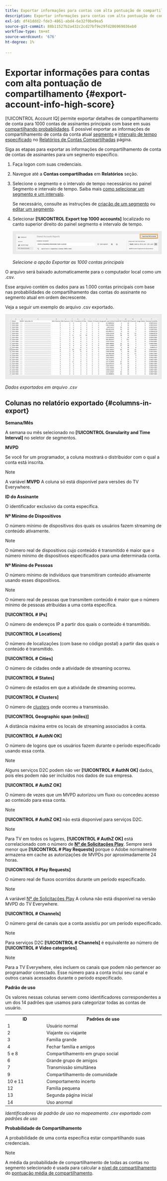 ```yaml
---
title: Exportar informações para contas com alta pontuação de compartilhamento
description: Exportar informações para contas com alta pontuação de compartilhamento.
exl-id: df41ddd2-fde3-4861-abd4-6e32f0be9ea5
source-git-commit: 88b11527b2a432c2cd27bf9e29fd286969036eb0
workflow-type: tm+mt
source-wordcount: '676'
ht-degree: 1%

---
```


# Exportar informações para contas com alta pontuação de compartilhamento {#export-account-info-high-score}

[!UICONTROL Account IQ] permite exportar detalhes de compartilhamento de conta para 1000 contas de assinantes principais com base em suas [compartilhando probabilidades](/help/accountiq/product-concepts.md#account-sharing-probability-def). É possível exportar as informações de compartilhamento de conta da conta atual [segmento](/help/accountiq/product-concepts.md#segment-def) e [intervalo de tempo especificado](/help/accountiq/product-concepts.md#time-interval-def) no [Relatórios de Contas Compartilhadas](/help/accountiq/shared-acc-reports.md) página.

Siga as etapas para exportar as informações de compartilhamento de conta de contas de assinantes para um segmento específico.

1. Faça logon com suas credenciais.
1. Navegue até a **Contas compartilhadas** em **Relatórios** seção.
1. Selecione o segmento e o intervalo de tempo necessários no painel Segmento e intervalo de tempo. Saiba mais [como selecionar um segmento e um intervalo](segments-timeinterval.md).

   Se necessário, consulte as instruções de [criação de um segmento](work-with-segments.md#create-new-segment) ou [editar um segmento](work-with-segments.md#edit-segment).

1. Selecionar **[!UICONTROL Export top 1000 accounts]** localizado no canto superior direito do painel segmento e intervalo de tempo.

   ![Exportar as 1000 contas principais](assets/export-top-1000-accounts.png)

   *Selecione a opção Exportar as 1000 contas principais*

O arquivo será baixado automaticamente para o computador local como um .csv.

Esse arquivo contém os dados para as 1.000 contas principais com base nas probabilidades de compartilhamento das contas do assinante no segmento atual em ordem decrescente.

Veja a seguir um exemplo do arquivo .csv exportado.

![dados exportados em arquivo .csv](assets/exported-csv.png)

*Dados exportados em arquivo .csv*

## Colunas no relatório exportado {#columns-in-export}

**Semana/Mês**

A semana ou mês selecionado no **[!UICONTROL Granularity and Time Interval]** no seletor de segmentos.

**MVPD**

Se você for um programador, a coluna mostrará o distribuidor com o qual a conta está inscrita.

>[!NOTE]
>
> A variável **MVPD** A coluna só está disponível para versões do TV Everywhere.

**ID do Assinante**

O identificador exclusivo da conta específica.

**Nº Mínimo de Dispositivos**

O número mínimo de dispositivos dos quais os usuários fazem streaming de conteúdo ativamente.

>[!NOTE]
>
>O número real de dispositivos cujo conteúdo é transmitido é maior que o número mínimo de dispositivos especificados para uma determinada conta.

**Nº Mínimo de Pessoas**

O número mínimo de indivíduos que transmitiram conteúdo ativamente usando esses dispositivos.

>[!NOTE]
>
>O número real de pessoas que transmitem conteúdo é maior que o número mínimo de pessoas atribuídas a uma conta específica.

**[!UICONTROL # IPs]**

O número de endereços IP a partir dos quais o conteúdo é transmitido.

**[!UICONTROL # Locations]**

O número de localizações (com base no código postal) a partir das quais o conteúdo é transmitido.

**[!UICONTROL # Cities]**

O número de cidades onde a atividade de streaming ocorreu.

**[!UICONTROL # States]**

O número de estados em que a atividade de streaming ocorreu.

**[!UICONTROL # Clusters]**

O número de [clusters](/help/accountiq/product-concepts.md#cluster-def) onde ocorreu a transmissão.

**[!UICONTROL Geographic span (miles)]**

A distância máxima entre os locais de streaming associados à conta.

**[!UICONTROL # AuthN OK]**

O número de logons que os usuários fazem durante o período especificado usando essa conta.

>[!NOTE]
>
> Alguns serviços D2C podem não ver **[!UICONTROL # AuthN OK]** dados, pois eles podem não ser incluídos nos dados de sua empresa.

**[!UICONTROL # AuthZ OK]**

O número de vezes que um MVPD autorizou um fluxo ou concedeu acesso ao conteúdo para essa conta.

>[!NOTE]
>
>**[!UICONTROL # AuthZ OK]** não está disponível para serviços D2C.

>[!NOTE]
>
>Para TV em todos os lugares, **[!UICONTROL # AuthZ OK]** está correlacionado com o número de **[Nº de Solicitações Play](/help/accountiq/product-concepts.md##play-requests-def)**. Sempre será menor que **[!UICONTROL # Play Requests]** porque o Adobe normalmente armazena em cache as autorizações de MVPDs por aproximadamente 24 horas.


**[!UICONTROL # Play Requests]**

O número real de fluxos ocorridos durante um período especificado.

>[!NOTE]
>
>A variável [Nº de Solicitações Play](/help/accountiq/product-concepts.md##play-requests-def) A coluna não está disponível na versão MVPD do TV Everywhere.

**[!UICONTROL # Channels]**

O número geral de canais que a conta assistiu por um período especificado.

>[!NOTE]
>
> Para serviços D2C **[!UICONTROL # Channels]** é equivalente ao número de **[!UICONTROL # Video categories]**.

>[!NOTE]
>
>Para a TV Everywhere, eles incluem os canais que podem não pertencer ao programador conectado. Esse número para a conta inclui seu canal e outros canais acessados durante o período especificado.


**Padrão de uso**

Os valores nessas colunas servem como identificadores correspondentes a um dos 14 padrões que usamos para categorizar todas as contas de usuário.

<table>
    <tbody>
      <tr>
        <th style="width:10%">ID</th>
        <th style="width:30%">Padrões de uso</th>
      </tr>
      <tr>
        <td>1</td>
        <td>Usuário normal</td>
      </tr>
      <tr>
        <td>2</td>
        <td>Viajante ou viajante</td>
      </tr>
      <tr>
        <td>3</td>
        <td>Família grande</td>
      </tr>
      <tr>
        <td>4</td>
        <td>Fechar família e amigos</td>
      </tr>
      </tr>
         <td>5 e 8</td>
         <td>Compartilhamento em grupo social</td>
      </tr>
      </tr>
         <td>6</td>
         <td>Grande grupo de amigos</td>
      </tr>
      </tr>
         <td>7</td>
         <td>Transmissão simultânea</td>
      </tr>
      </tr>
         <td>9</td>
         <td>Compartilhamento de comunidade</td>
      </tr>
      </tr>
         <td>10 e 11</td>
         <td>Comportamento incerto</td>
      </tr>
      </tr>
         <td>12</td>
         <td>Família pequena</td>
      </tr>
      </tr>
         <td>13</td>
         <td>Segunda página inicial </td>
      </tr>
      </tr>
         <td>14</td>
         <td>Uso anormal</td>
      </tr>
    </tbody>
  </table>

*Identificadores de padrão de uso no mapeamento .csv exportado com padrões de uso*

**Probabilidade de Compartilhamento**

A probabilidade de uma conta específica estar compartilhando suas credenciais.

>[!NOTE]
>
> A média da probabilidade de compartilhamento de todas as contas no segmento selecionado é usada para calcular a [nível de compartilhamento](/help/accountiq/data-panels.md#sharing-level) do [pontuação média de compartilhamento](/help/accountiq/data-panels.md#aggregated-sharing).
